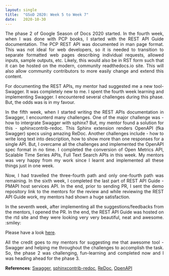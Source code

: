 ```yaml
---
layout: single
title:  "GSoD 2020: Week 5 to Week 7"
date:   2020-10-30
---
```


<p style='text-align: justify;'>
The phase 2 of Google Season of Docs 2020 started. In the fourth week, when I was done with PCP books, I started with the REST API Guide documentation. The PCP REST API was documented in man page format. This was not ideal for web developers, so it is needed to transition to separate formatted web pages describing individual requests, allowed inputs, sample outputs, etc. Likely, this would also be in RST form such that it can be hosted on the modern, community readthedocs.io site. This will also allow community contributors to more easily change and extend this content.  
</p>

<p style='text-align: justify;'>
For documenting the REST APIs, my mentor had suggested me a new tool- Swagger. It was completely new to me. I spent the fourth week learning and implementing Swagger. I encountered several challenges during this phase. But, the odds was is in my favour.  
</p>

<p style='text-align: justify;'>
In the fifth week, when I started writing the REST APIs documentation in  Swagger, I encounterd many challenges. One of the major challenge was - how to intergrate Swagger with sphinx? But, my mentor found a solution for this - sphinxcontrib-redoc. This Sphinx extension renders OpenAPI (fka Swagger) specs using amazing ReDoc. Another challenges include - how to write long text into description, how to show more than one responses for a single API. But, I overcame all the challenges and implemented the OpenAPI spec format in no time. I completed the conversion of Open Metrics API, Scalable Time Series APIs, Full Text Search APIs in this week. My mentors was very happy from my work since I learnt and implemented all these things just in one week.  
</p>

<p style='text-align: justify;'>
Now, I had travelled the three-fourth path and only one-fourth path was remaining. In the sixth week, I completed the last part of REST API Guide - PMAPI host services API. In the end, prior to sending PR, I sent the demo repository link to the mentors for the review and while reviewing the REST API Guide work, my mentors had shown a huge satisfaction.   
</p>

<p style='text-align: justify;'>
In the seventh week, after implementing all the suggestions/feedbacks from the mentors, I opened the PR. In the end, the REST API Guide was hosted on the rtd site and they were looking very very beautiful, neat and awesome. :smiley:   
</p>

Please have a look [here](https://pcp.readthedocs.io/en/latest/api/).   

<p style='text-align: justify;'>
All the credit goes to my mentors for suggesting me that awesome tool - Swagger and helping me throughout the challenges to accomplish the task. So, the phase 2 was challenging, fun-learning and completed now and I was heading ahead for the phase 3.      
</p>

**References**: [Swagger](https://swagger.io/), [sphinxcontrib-redoc](https://sphinxcontrib-redoc.readthedocs.io/en/stable/), [ReDoc](https://github.com/Redocly/redoc), [OpenAPI](https://www.openapis.org/)